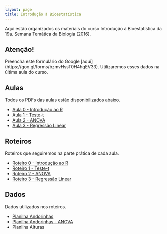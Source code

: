 ```yaml
---
layout: page
title: Introdução à Bioestatística
---
```


<p class="message">
  Aqui estão organizados os materiais do curso Introdução à Bioestatística da 19a. Semana Temática da Biologia (2016).
</p>

<h2>Atenção!</h2>
Preencha este formulário do Google [aqui](https://goo.gl/forms/bzmvHssT0H4hqEV33). Utilizaremos esses dados na última aula do curso.

<h2>Aulas</h2>
Todos os PDFs das aulas estão disponibilizados abaixo.

- [Aula 0 - Introdução ao R](http://htmlpreview.github.io/?https://github.com/mufernando/bioestat/blob/master/2016_2/aulas/intro_R/presintroR.html)
- [Aula 1 - Teste-t](https://github.com/mufernando/bioestat/blob/master/2016_2/aulas/aula1.pdf)
- [Aula 2 - ANOVA](https://github.com/mufernando/bioestat/blob/master/2016_2/aulas/aula2.pdf)
- [Aula 3 - Regressão Linear](https://github.com/mufernando/bioestat/blob/master/2016_2/aulas/aula3.pdf)

<h2>Roteiros</h2>
Roteiros que seguiremos na parte prática de cada aula.

- [Roteiro 0 - Introdução ao R](https://github.com/mufernando/bioestat/blob/master/2016_2/praticas/intro_R.R)
- [Roteiro 1 - Teste-t](http://htmlpreview.github.io/?https://github.com/mufernando/bioestat/blob/master/2016_2/praticas/testet.html)
- [Roteiro 2 - ANOVA](https://github.com/mufernando/bioestat/blob/master/2016_2/praticas/anova.R)
- [Roteiro 3 - Regressão Linear](http://htmlpreview.github.io/?https://github.com/mufernando/bioestat/blob/master/2016_2/praticas/reglinear.html)

<h2>Dados</h2>
Dados utilizados nos roteiros.

- [Planilha Andorinhas](https://github.com/mufernando/bioestat/blob/master/2016_2/dados/andorinhas.csv)
- [Planilha Andorinhas - ANOVA](https://github.com/mufernando/bioestat/blob/master/2016_2/dados/andorinhas_anova.csv)
- Planilha Alturas
